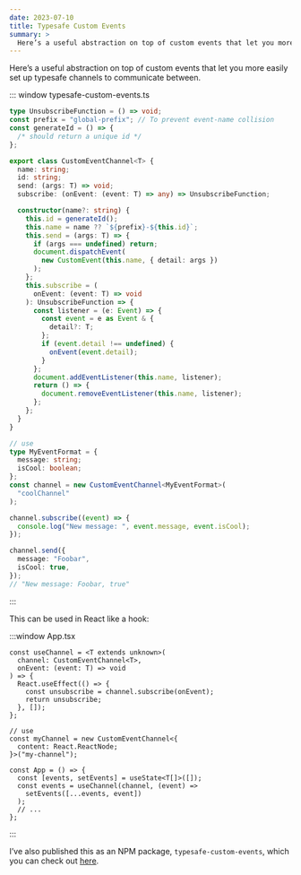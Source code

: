 ```yaml
---
date: 2023-07-10
title: Typesafe Custom Events
summary: >
  Here’s a useful abstraction on top of custom events that let you more easily set up typesafe channels to communicate between.
---
```


Here’s a useful abstraction on top of custom events that let you more easily set up typesafe channels to communicate between.

::: window
typesafe-custom-events.ts

```ts
type UnsubscribeFunction = () => void;
const prefix = "global-prefix"; // To prevent event-name collision
const generateId = () => {
  /* should return a unique id */
};

export class CustomEventChannel<T> {
  name: string;
  id: string;
  send: (args: T) => void;
  subscribe: (onEvent: (event: T) => any) => UnsubscribeFunction;

  constructor(name?: string) {
    this.id = generateId();
    this.name = name ?? `${prefix}-${this.id}`;
    this.send = (args: T) => {
      if (args === undefined) return;
      document.dispatchEvent(
        new CustomEvent(this.name, { detail: args })
      );
    };
    this.subscribe = (
      onEvent: (event: T) => void
    ): UnsubscribeFunction => {
      const listener = (e: Event) => {
        const event = e as Event & {
          detail?: T;
        };
        if (event.detail !== undefined) {
          onEvent(event.detail);
        }
      };
      document.addEventListener(this.name, listener);
      return () => {
        document.removeEventListener(this.name, listener);
      };
    };
  }
}

// use
type MyEventFormat = {
  message: string;
  isCool: boolean;
};
const channel = new CustomEventChannel<MyEventFormat>(
  "coolChannel"
);

channel.subscribe((event) => {
  console.log("New message: ", event.message, event.isCool);
});

channel.send({
  message: "Foobar",
  isCool: true,
});
// "New message: Foobar, true"
```

:::

This can be used in React like a hook:

:::window
App.tsx

```tsx
const useChannel = <T extends unknown>(
  channel: CustomEventChannel<T>,
  onEvent: (event: T) => void
) => {
  React.useEffect(() => {
    const unsubscribe = channel.subscribe(onEvent);
    return unsubscribe;
  }, []);
};

// use
const myChannel = new CustomEventChannel<{
  content: React.ReactNode;
}>("my-channel");

const App = () => {
  const [events, setEvents] = useState<T[]>([]);
  const events = useChannel(channel, (event) =>
    setEvents([...events, event])
  );
  // ...
};
```

:::

I’ve also published this as an NPM package, `typesafe-custom-events`, which you can check out [here](https://typesafe-custom-events.ryfylke.dev/).
